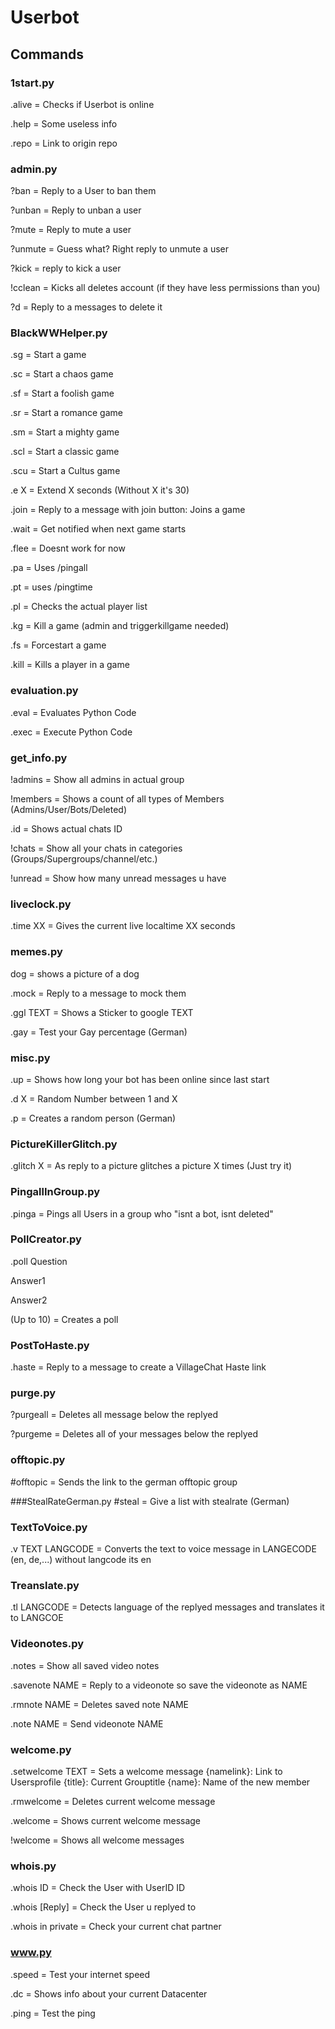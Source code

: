 # Userbot

##	Commands
###	1start.py
.alive = Checks if Userbot is online

.help = Some useless info

.repo = Link to origin repo

###	admin.py
?ban = Reply to a User to ban them

?unban = Reply to unban a user

?mute = Reply to mute a user

?unmute = Guess what? Right reply to unmute a user

?kick = reply to kick a user

!cclean = Kicks all deletes account (if they have less permissions than you)

?d = Reply to a messages to delete it

###	BlackWWHelper.py
.sg = Start a game

.sc = Start a chaos game

.sf = Start a foolish game

.sr = Start a romance game

.sm = Start a mighty game

.scl = Start a classic game

.scu = Start a Cultus game

.e X = Extend X seconds (Without X it's 30)

.join = Reply to a message with join button: Joins a game

.wait = Get notified when next game starts

.flee = Doesnt work for now

.pa = Uses /pingall

.pt = uses /pingtime

.pl = Checks the actual player list

.kg = Kill a game (admin and triggerkillgame needed)

.fs = Forcestart a game

.kill = Kills a player in a game

###	evaluation.py
.eval = Evaluates Python Code

.exec = Execute Python Code

###	get_info.py
!admins = Show all admins in actual group

!members = Shows a count of all types of Members (Admins/User/Bots/Deleted)

.id = Shows actual chats ID

!chats = Show all your chats in categories (Groups/Supergroups/channel/etc.)

!unread = Show how many unread messages u have


### liveclock.py
.time XX   = Gives the current live localtime XX seconds


###	memes.py
dog = shows a picture of a dog

.mock = Reply to a message to mock them

.ggl TEXT = Shows a Sticker to google TEXT

.gay = Test your Gay percentage (German)

###	misc.py
.up = Shows how long your bot has been online since last start

.d X = Random Number between 1 and X

.p = Creates a random person (German)

###	PictureKillerGlitch.py
.glitch X = As reply to a picture glitches a picture X times (Just try it)

###	PingallInGroup.py
.pinga = Pings all Users in a group who "isnt a bot, isnt deleted"

###	PollCreator.py
.poll Question

Answer1

Answer2

(Up to 10) = Creates a poll

###	PostToHaste.py
.haste = Reply to a message to create a VillageChat Haste link

###	purge.py
?purgeall = Deletes all message below the replyed

?purgeme = Deletes all of your messages below the replyed

###	offtopic.py
#offtopic = Sends the link to the german offtopic group

###StealRateGerman.py
#steal = Give a list with stealrate (German)

###	TextToVoice.py
.v TEXT LANGCODE = Converts the text to voice message in LANGECODE (en, de,...) without langcode its en

###	Treanslate.py
.tl LANGCODE = Detects language of the replyed messages and translates it to LANGCOE

###	Videonotes.py
.notes = Show all saved video notes

.savenote NAME = Reply to a videonote so save the videonote as NAME

.rmnote NAME = Deletes saved note NAME

.note NAME = Send videonote NAME

###	welcome.py
.setwelcome TEXT = Sets a welcome message {namelink}: Link to Usersprofile {title}: Current Grouptitle {name}: Name of the new member

.rmwelcome = Deletes current welcome message

.welcome = Shows current welcome message

!welcome = Shows all welcome messages

### whois.py
.whois ID = Check the User with UserID ID

.whois [Reply] = Check the User u replyed to

.whois in private = Check your current chat partner

###	www.py
.speed = Test your internet speed

.dc = Shows info about your current Datacenter

.ping = Test the ping

